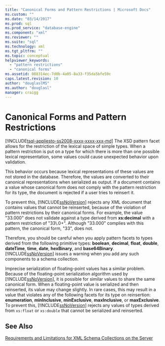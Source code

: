 ```yaml
---
title: "Canonical Forms and Pattern Restrictions | Microsoft Docs"
ms.custom: ""
ms.date: "03/14/2017"
ms.prod: sql
ms.prod_service: "database-engine"
ms.component: "xml"
ms.reviewer: ""
ms.suite: "sql"
ms.technology: xml
ms.tgt_pltfrm: ""
ms.topic: conceptual
helpviewer_keywords: 
  - "pattern restrictions"
  - "canonical forms"
ms.assetid: 088314ec-7d0b-4a05-8a33-f35da5bfe59c
caps.latest.revision: 10
author: "douglaslMS"
ms.author: "douglasl"
manager: craigg
---
```

# Canonical Forms and Pattern Restrictions
[!INCLUDE[tsql-appliesto-ss2008-xxxx-xxxx-xxx-md](../../includes/tsql-appliesto-ss2008-xxxx-xxxx-xxx-md.md)]
  The XSD pattern facet allows for the restriction of the lexical space of simple types. When a pattern restriction is put on a type for which there is more than one possible lexical representation, some values could cause unexpected behavior upon validation.  
  
 This behavior occurs because lexical representations of these values are not stored in the database. Therefore, the values are converted to their canonical representations when serialized as output. If a document contains a value whose canonical form does not comply with the pattern restriction for its type, the document is rejected if a user tries to reinsert it.  
  
 To prevent this, [!INCLUDE[ssNoVersion](../../includes/ssnoversion-md.md)] rejects any XML document that contains values that cannot be reinserted, because of the violation of pattern restrictions by their canonical forms. For example, the value "33.000" does not validate against a type derived from **xs:decimal** with a pattern restriction of "33\\.0+". Although "33.000" complies with this pattern, the canonical form, "33", does not.  
  
 Therefore, you should be careful when you apply pattern facets to types derived from the following primitive types: **boolean**, **decimal**, **float**, **double**, **dateTime**, **time**, **date**, **hexBinary**, and **base64Binary**. [!INCLUDE[ssNoVersion](../../includes/ssnoversion-md.md)] issues a warning when you add any such components to a schema collection.  
  
 Imprecise serialization of floating-point values has a similar problem. Because of the floating-point serialization algorithm used by [!INCLUDE[ssNoVersion](../../includes/ssnoversion-md.md)], it is possible for similar values to share the same canonical form. When a floating-point value is serialized and then reinserted, its value may change slightly. In rare cases, this may result in a value that violates any of the following facets for its type on reinsertion: **enumeration**, **minInclusive**, **minExclusive**, **maxInclusive**, or **maxExclusive**. To prevent this, [!INCLUDE[ssNoVersion](../../includes/ssnoversion-md.md)] rejects any values of types derived from `xs:float` or `xs:double` that cannot be serialized and reinserted.  
  
## See Also  
 [Requirements and Limitations for XML Schema Collections on the Server](../../relational-databases/xml/requirements-and-limitations-for-xml-schema-collections-on-the-server.md)  
  
  

